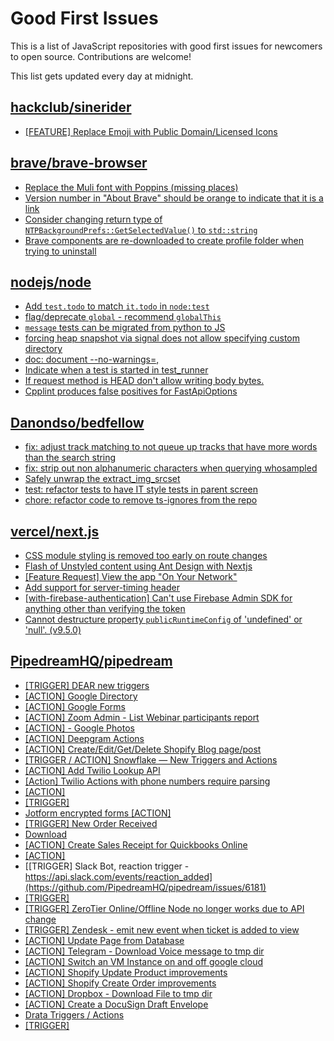 # Good First Issues

This is a list of JavaScript repositories with good first issues for newcomers to open source. Contributions are welcome!

This list gets updated every day at midnight.

## [hackclub/sinerider](https://github.com/hackclub/sinerider)

- [[FEATURE] Replace Emoji with Public Domain/Licensed Icons](https://github.com/hackclub/sinerider/issues/201)

## [brave/brave-browser](https://github.com/brave/brave-browser)

- [Replace the Muli font with Poppins (missing places)](https://github.com/brave/brave-browser/issues/27081)
- [Version number in "About Brave" should be orange to indicate that it is a link](https://github.com/brave/brave-browser/issues/26040)
- [Consider changing return type of `NTPBackgroundPrefs::GetSelectedValue()` to `std::string`](https://github.com/brave/brave-browser/issues/25602)
- [Brave components are re-downloaded to create profile folder when trying to uninstall](https://github.com/brave/brave-browser/issues/1812)

## [nodejs/node](https://github.com/nodejs/node)

- [Add `test.todo` to match `it.todo` in `node:test`](https://github.com/nodejs/node/issues/47897)
- [flag/deprecate `global` - recommend `globalThis`](https://github.com/nodejs/node/issues/47784)
- [`message` tests can be migrated from python to JS](https://github.com/nodejs/node/issues/47707)
- [forcing heap snapshot via signal does not allow specifying custom directory](https://github.com/nodejs/node/issues/47842)
- [doc: document --no-warnings=<cat1>,<cat2>](https://github.com/nodejs/node/issues/46862)
- [Indicate when a test is started in test_runner](https://github.com/nodejs/node/issues/46727)
- [If request method is HEAD don't allow writing body bytes.](https://github.com/nodejs/node/issues/47480)
- [Cpplint produces false positives for FastApiOptions](https://github.com/nodejs/node/issues/45761)

## [Danondso/bedfellow](https://github.com/Danondso/bedfellow)

- [fix: adjust track matching to not queue up tracks that have more words than the search string](https://github.com/Danondso/bedfellow/issues/35)
- [fix: strip out non alphanumeric characters when querying whosampled](https://github.com/Danondso/bedfellow/issues/33)
- [Safely unwrap the extract_img_srcset](https://github.com/Danondso/bedfellow/issues/16)
- [test: refactor tests to have IT style tests in parent screen](https://github.com/Danondso/bedfellow/issues/29)
- [chore: refactor code to remove ts-ignores from the repo](https://github.com/Danondso/bedfellow/issues/31)

## [vercel/next.js](https://github.com/vercel/next.js)

- [CSS module styling is removed too early on route changes](https://github.com/vercel/next.js/issues/17464)
- [Flash of Unstyled content using Ant Design with Nextjs](https://github.com/vercel/next.js/issues/48483)
- [[Feature Request] View the app "On Your Network"](https://github.com/vercel/next.js/issues/11367)
- [Add support for server-timing header](https://github.com/vercel/next.js/issues/12382)
- [[with-firebase-authentication] Can't use Firebase Admin SDK for anything other than verifying the token](https://github.com/vercel/next.js/issues/14139)
- [Cannot destructure property `publicRuntimeConfig` of 'undefined' or 'null'. (v9.5.0)](https://github.com/vercel/next.js/issues/15568)

## [PipedreamHQ/pipedream](https://github.com/PipedreamHQ/pipedream)

- [[TRIGGER] DEAR new triggers](https://github.com/PipedreamHQ/pipedream/issues/5998)
- [[ACTION] Google Directory](https://github.com/PipedreamHQ/pipedream/issues/6302)
- [[ACTION] Google Forms](https://github.com/PipedreamHQ/pipedream/issues/6301)
- [[ACTION] Zoom Admin - List Webinar participants report](https://github.com/PipedreamHQ/pipedream/issues/5698)
- [[ACTION] - Google Photos](https://github.com/PipedreamHQ/pipedream/issues/6299)
- [[ACTION] Deepgram Actions](https://github.com/PipedreamHQ/pipedream/issues/6271)
- [[ACTION] Create/Edit/Get/Delete Shopify Blog page/post](https://github.com/PipedreamHQ/pipedream/issues/6081)
- [[TRIGGER / ACTION] Snowflake — New Triggers and Actions](https://github.com/PipedreamHQ/pipedream/issues/5226)
- [[ACTION] Add Twilio Lookup API](https://github.com/PipedreamHQ/pipedream/issues/6264)
- [[Action] Twilio Actions with phone numbers require parsing](https://github.com/PipedreamHQ/pipedream/issues/6242)
- [[ACTION]](https://github.com/PipedreamHQ/pipedream/issues/6274)
- [[TRIGGER]](https://github.com/PipedreamHQ/pipedream/issues/6265)
- [Jotform encrypted forms [ACTION]](https://github.com/PipedreamHQ/pipedream/issues/6221)
- [[TRIGGER] New Order Received](https://github.com/PipedreamHQ/pipedream/issues/6251)
- [Download](https://github.com/PipedreamHQ/pipedream/issues/6259)
- [[ACTION] Create Sales Receipt for Quickbooks Online](https://github.com/PipedreamHQ/pipedream/issues/6031)
- [[ACTION]](https://github.com/PipedreamHQ/pipedream/issues/6216)
- [[TRIGGER] Slack Bot, reaction trigger - https://api.slack.com/events/reaction_added](https://github.com/PipedreamHQ/pipedream/issues/6181)
- [[TRIGGER]](https://github.com/PipedreamHQ/pipedream/issues/6214)
- [[TRIGGER] ZeroTier Online/Offline Node no longer works due to API change](https://github.com/PipedreamHQ/pipedream/issues/6193)
- [[TRIGGER] Zendesk - emit new event when ticket is added to view](https://github.com/PipedreamHQ/pipedream/issues/6156)
- [[ACTION] Update Page from Database](https://github.com/PipedreamHQ/pipedream/issues/6161)
- [[ACTION] Telegram - Download Voice message to tmp dir](https://github.com/PipedreamHQ/pipedream/issues/6162)
- [[ACTION] Switch an VM Instance on and off google cloud](https://github.com/PipedreamHQ/pipedream/issues/6133)
- [[ACTION] Shopify Update Product improvements](https://github.com/PipedreamHQ/pipedream/issues/6134)
- [[ACTION] Shopify Create Order improvements](https://github.com/PipedreamHQ/pipedream/issues/6135)
- [[ACTION] Dropbox - Download File to tmp dir](https://github.com/PipedreamHQ/pipedream/issues/5990)
- [[ACTION] Create a DocuSign Draft Envelope ](https://github.com/PipedreamHQ/pipedream/issues/5874)
- [Drata Triggers / Actions](https://github.com/PipedreamHQ/pipedream/issues/5139)
- [[TRIGGER]](https://github.com/PipedreamHQ/pipedream/issues/5965)

